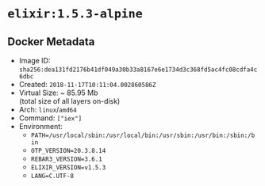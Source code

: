 # `elixir:1.5.3-alpine`

## Docker Metadata

- Image ID: `sha256:dea131fd2176b41df049a30b33a8167e6e1734d3c368fd5ac4fc08cdfa4c6dbc`
- Created: `2018-11-17T10:11:04.002860586Z`
- Virtual Size: ~ 85.95 Mb  
  (total size of all layers on-disk)
- Arch: `linux`/`amd64`
- Command: `["iex"]`
- Environment:
  - `PATH=/usr/local/sbin:/usr/local/bin:/usr/sbin:/usr/bin:/sbin:/bin`
  - `OTP_VERSION=20.3.8.14`
  - `REBAR3_VERSION=3.6.1`
  - `ELIXIR_VERSION=v1.5.3`
  - `LANG=C.UTF-8`
